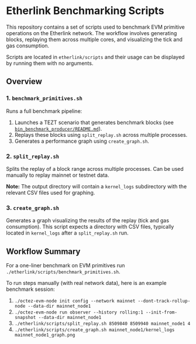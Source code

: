 # Etherlink Benchmarking Scripts

This repository contains a set of scripts used to benchmark EVM primitive operations on the Etherlink network. The workflow involves generating blocks, replaying them across multiple cores, and visualizing the tick and gas consumption.

Scripts are located in `etherlink/scripts` and their usage can be displayed by running them with no arguments.

## Overview

### 1. `benchmark_primitives.sh`

Runs a full benchmark pipeline:
1. Launches a TEZT scenario that generates benchmark blocks (see [`bin_benchmark_producer/README.md`](../../bin_benchmark_producer/README.md)).
2. Replays these blocks using `split_replay.sh` across multiple processes.
3. Generates a performance graph using `create_graph.sh`.

### 2. `split_replay.sh`

Splits the replay of a block range across multiple processes. Can be used manually to replay mainnet or testnet data.

**Note:** The output directory will contain a `kernel_logs` subdirectory with the relevant CSV files used for graphing.

### 3. `create_graph.sh`

Generates a graph visualizing the results of the replay (tick and gas consumption). This script expects a directory with CSV files, typically located in `kernel_logs` after a `split_replay.sh` run.

## Workflow Summary

For a one-liner benchmark on EVM primitives run `./etherlink/scripts/benchmark_primitives.sh`.

To run steps manually (with real network data), here is an example benchmark session:

1. `./octez-evm-node init config --network mainnet --dont-track-rollup-node --data-dir mainnet_node1`
2. `./octez-evm-node run observer --history rolling:1 --init-from-snapshot --data-dir mainnet_node1`
3. `./etherlink/scripts/split_replay.sh 8509840 8509940 mainnet_node1 4`
4. `./etherlink/scripts/create_graph.sh mainnet_node1/kernel_logs mainnet_node1_graph.png`
